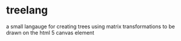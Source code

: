 # treelang
a small langauge for creating trees using matrix transformations to be drawn on the html 5 canvas element
